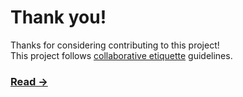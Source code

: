 # Thank you!

Thanks for considering contributing to this project!<br>
This project follows [collaborative etiquette](http://git.io/col) guidelines.

### [Read →](http://git.io/col)